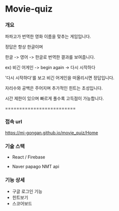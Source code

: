 Movie-quiz
=========================
### 개요
파파고가 번역한 영화 이름을 맞추는 게임입니다.

정답은 항상 한글이며 

한글 -> 영어 -> 한글로 번역한 결과를 보여줍니다.

ex) 비긴 어게인 -> begin again -> 다시 시작하다

'다시 시작하다'를 보고 비긴 어게인을 떠올리시면 정답입니다.

자리수와 공백은 주어지며 추가적인 힌트는 초성입니다.

시간 제한이 있으며 빠르게 풀수록 고득점이 가능합니다.

=========================
### 접속 url
https://mi-gongan.github.io/movie_quiz/Home

### 기술 스택
- React / Firebase

- Naver papago NMT api

### 기능 상세
- 구글 로그인 기능
- 힌트보기
- 스코어보드
